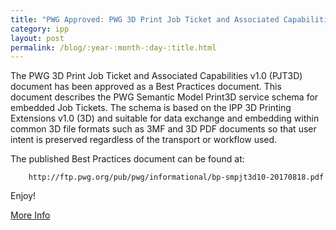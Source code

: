 ```yaml
---
title: "PWG Approved: PWG 3D Print Job Ticket and Associated Capabilities v1.0 (PJT3D)"
category: ipp
layout: post
permalink: /blog/:year-:month-:day-:title.html
---
```


The PWG 3D Print Job Ticket and Associated Capabilities v1.0 (PJT3D) document has been approved as a Best Practices document. This document describes the PWG Semantic Model Print3D service schema for embedded Job Tickets. The schema is based on the IPP 3D Printing Extensions v1.0 (3D) and suitable for data exchange and embedding within common 3D file formats such as 3MF and 3D PDF documents so that user intent is preserved regardless of the transport or workflow used.

The published Best Practices document can be found at:

        http://ftp.pwg.org/pub/pwg/informational/bp-smpjt3d10-20170818.pdf

Enjoy!

<a class="btn btn-secondary btn-sm" href="http://www.pwg.org/pipermail/pwg-announce/2017/003818.html">More Info</a>
